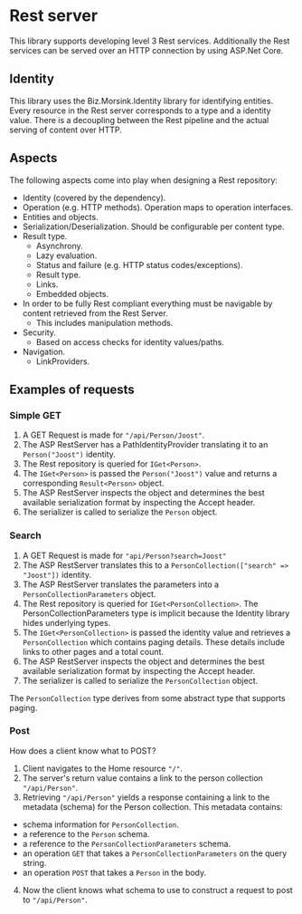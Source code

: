 # Rest server
This library supports developing level 3 Rest services.
Additionally the Rest services can be served over an HTTP connection by using ASP.Net Core.

## Identity
This library uses the Biz.Morsink.Identity library for identifying entities. 
Every resource in the Rest server corresponds to a type and a identity value.
There is a decoupling between the Rest pipeline and the actual serving of content over HTTP.

## Aspects
The following aspects come into play when designing a Rest repository:
* Identity (covered by the dependency).
* Operation (e.g. HTTP methods).
  Operation maps to operation interfaces.
* Entities and objects.
* Serialization/Deserialization.
  Should be configurable per content type.
* Result type.
  * Asynchrony.
  * Lazy evaluation.
  * Status and failure (e.g. HTTP status codes/exceptions).
  * Result type.
  * Links.
  * Embedded objects.
* In order to be fully Rest compliant everything must be navigable by content retrieved from the Rest Server.
  * This includes manipulation methods.
* Security.
  * Based on access checks for identity values/paths.
* Navigation.
  * LinkProviders.

## Examples of requests

### Simple GET
1. A GET Request is made for `"/api/Person/Joost"`.
2. The ASP RestServer has a PathIdentityProvider translating it to an `Person("Joost")` identity.
3. The Rest repository is queried for `IGet<Person>`.
4. The `IGet<Person>` is passed the `Person("Joost")` value and returns a corresponding `Result<Person>` object.
5. The ASP RestServer inspects the object and determines the best available serialization format by inspecting the Accept header.
6. The serializer is called to serialize the `Person` object.

### Search
1. A GET Request is made for `"api/Person?search=Joost"`
2. The ASP RestServer translates this to a `PersonCollection(["search" => "Joost"])` identity.
3. The ASP RestServer translates the parameters into a `PersonCollectionParameters` object.
4. The Rest repository is queried for `IGet<PersonCollection>`. The PersonCollectionParameters type is implicit because the Identity library hides underlying types.
5. The `IGet<PersonCollection>` is passed the identity value and retrieves a `PersonCollection` which contains paging details. 
   These details include links to other pages and a total count.
6. The ASP RestServer inspects the object and determines the best available serialization format by inspecting the Accept header.
7. The serializer is called to serialize the `PersonCollection` object.

The `PersonCollection` type derives from some abstract type that supports paging.

### Post
How does a client know what to POST?
1. Client navigates to the Home resource `"/"`.
2. The server's return value contains a link to the person collection `"/api/Person"`.
3. Retrieving `"/api/Person"` yields a response containing a link to the metadata (schema) for the Person collection.
  This metadata contains:
  * schema information for `PersonCollection`.
  * a reference to the `Person` schema. 
  * a reference to the `PersonCollectionParameters` schema.
  * an operation `GET` that takes a `PersonCollectionParameters` on the query string.
  * an operation `POST` that takes a `Person` in the body.
4. Now the client knows what schema to use to construct a request to post to `"/api/Person"`.


